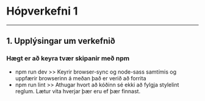 # Hópverkefni 1
---
## 1. Upplýsingar um verkefnið
### Hægt er að keyra tvær skipanir með npm
* npm run dev >> Keyrir browser-sync og node-sass samtímis og uppfærir browserinn á meðan það er verið að forrita
* npm run lint >> Athugar hvort að kóðinn sé ekki að fylgja stylelint reglum. Lætur vita hverjar þær eru ef þær finnast.
